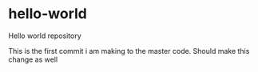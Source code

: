# hello-world
Hello world repository

This is the first commit i am making to the master code. Should make this change as well
